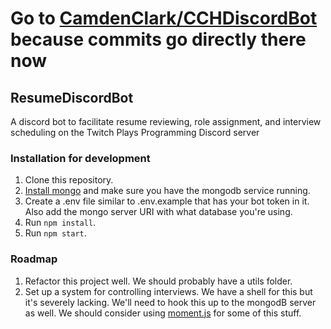 # **Go to [CamdenClark/CCHDiscordBot](https://github.com/CamdenClark/CCHDiscordBot) because commits go directly there now**

## ResumeDiscordBot
A discord bot to facilitate resume reviewing, role assignment, and interview scheduling on the Twitch Plays Programming Discord server

### Installation for development

1. Clone this repository.
2. [Install mongo](https://docs.mongodb.com/v3.4/administration/install-on-linux/) and make sure you have the mongodb service running.
3. Create a .env file similar to .env.example that has your bot token in it. Also add the mongo server URI with what database you're using.
4. Run ```npm install```.
5. Run ```npm start```.

### Roadmap

1. Refactor this project well. We should probably have a utils folder.
2. Set up a system for controlling interviews. We have a shell for this but it's severely lacking. We'll need to hook this up to the mongodB server as well. We should consider using [moment.js](http://momentjs.com) for some of this stuff.
